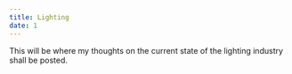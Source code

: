 ```yaml
---
title: Lighting
date: 1
---
```

This will be where my thoughts on the current state of the lighting industry shall be posted.